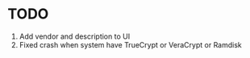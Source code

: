 # TODO

1. Add vendor and description to UI
2. Fixed crash when system have TrueCrypt or VeraCrypt or Ramdisk




